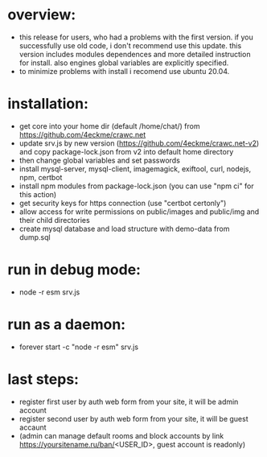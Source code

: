 # overview:
+ this release for users, who had a problems with the first version. if you successfully use old code, i don't recommend use this update. this version includes modules dependences and more detailed instruction for install. also engines global variables are explicitly specified.
+ to minimize problems with install i recomend use ubuntu 20.04.

# installation:
+ get core into your home dir (default /home/chat/) from https://github.com/4eckme/crawc.net
+ update srv.js by new version (https://github.com/4eckme/crawc.net-v2) and copy package-lock.json from v2 into default home directory
+ then change global variables and set passwords
+ install mysql-server, mysql-client, imagemagick, exiftool, curl, nodejs, npm, certbot
+ install npm modules from package-lock.json (you can use "npm ci" for this action)
+ get security keys for https connection (use "certbot certonly")
+ allow access for write permissions on public/images and public/img and their child directories
+ create mysql database and load structure with demo-data from dump.sql

# run in debug mode:
+ node -r esm srv.js 

# run as a daemon:
+ forever start -c "node -r esm" srv.js

# last steps:
+ register first user by auth web form from your site, it will be admin account
+ register second user by auth web form from your site, it will be guest accaunt
+ (admin can manage default rooms and block accounts by link https://yoursitename.ru/ban/<USER_ID>, guest account is readonly)
